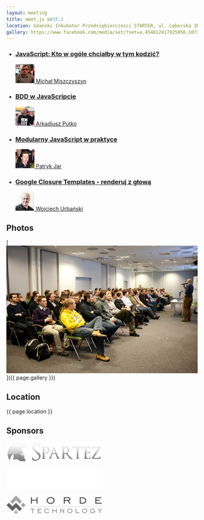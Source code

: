 ```yaml
---
layout: meeting
title: meet.js &#35;1
location: Gdański Inkubator Przedsiębiorczości STARTER, ul. Lęborska 3B, Gdańsk
gallery: https://www.facebook.com/media/set/?set=a.454812417925956.1073741826.126046920802509&type=1
---
```


<ul class="presentations">
    <li>
        <a href="/media/1/presentation-mm.pdf">
            <h3 class="title">JavaScript: Kto w ogóle chciałby w tym kodzić?</h3>
            <span class="info"><img src="/media/1/speaker-mm.png"> Michał Miszczyszyn</span>
        </a>
    </li>
    <li>
        <a href="https://googledrive.com/host/0B9cSlohaa2DrTzRUUnJrTm1OdUk/impress.js/#/bored">
            <h3 class="title">BDD w JavaScripcie</h3>
            <span class="info"><img src="/media/1/speaker-ap.png"> Arkadiusz Putko</span>
        </a>
    </li>
    <li>
        <a href="/media/1/presentation-pj.pdf">
            <h3 class="title">Modularny JavaScript w praktyce</h3>
            <span class="info"><img src="/media/1/speaker-pj.png"> Patryk Jar</span>
        </a>
    </li>
    <li>
        <a href="http://wojtiku.pl/speaking/soy/#/slide-intro">
            <h3 class="title">Google Closure Templates - renderuj z głową</h3>
            <span class="info"><img src="/media/1/speaker-wu.png"> Wojciech Urbański</span>
        </a>
    </li>
</ul>

## Photos

[![](/media/1/gallery-thumb.jpg)]({{ page.gallery }})

## Location

{{ page.location }}

## Sponsors

[![Spartez](/media/1/logo-spartez.png)](http://spartez.com)

[![Atlassian](/media/1/logo-atlassian.png)](http://atlassian.com)

[![Horde Technology Sp. z o.o.](/media/1/logo-horde-technology.png)](http://horde-technology.pl)